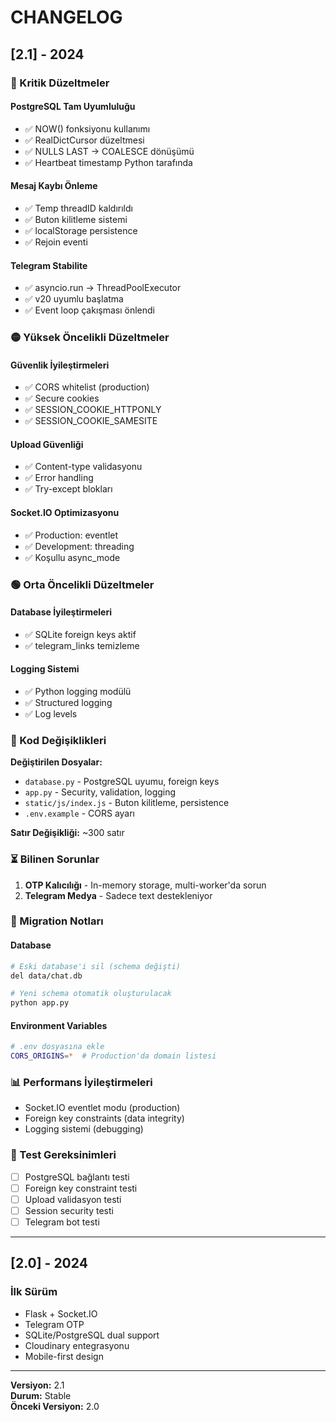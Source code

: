 # CHANGELOG

## [2.1] - 2024

### 🔴 Kritik Düzeltmeler

#### PostgreSQL Tam Uyumluluğu
- ✅ NOW() fonksiyonu kullanımı
- ✅ RealDictCursor düzeltmesi
- ✅ NULLS LAST → COALESCE dönüşümü
- ✅ Heartbeat timestamp Python tarafında

#### Mesaj Kaybı Önleme
- ✅ Temp threadID kaldırıldı
- ✅ Buton kilitleme sistemi
- ✅ localStorage persistence
- ✅ Rejoin eventi

#### Telegram Stabilite
- ✅ asyncio.run → ThreadPoolExecutor
- ✅ v20 uyumlu başlatma
- ✅ Event loop çakışması önlendi

### 🟡 Yüksek Öncelikli Düzeltmeler

#### Güvenlik İyileştirmeleri
- ✅ CORS whitelist (production)
- ✅ Secure cookies
- ✅ SESSION_COOKIE_HTTPONLY
- ✅ SESSION_COOKIE_SAMESITE

#### Upload Güvenliği
- ✅ Content-type validasyonu
- ✅ Error handling
- ✅ Try-except blokları

#### Socket.IO Optimizasyonu
- ✅ Production: eventlet
- ✅ Development: threading
- ✅ Koşullu async_mode

### 🟢 Orta Öncelikli Düzeltmeler

#### Database İyileştirmeleri
- ✅ SQLite foreign keys aktif
- ✅ telegram_links temizleme

#### Logging Sistemi
- ✅ Python logging modülü
- ✅ Structured logging
- ✅ Log levels

### 📝 Kod Değişiklikleri

**Değiştirilen Dosyalar:**
- `database.py` - PostgreSQL uyumu, foreign keys
- `app.py` - Security, validation, logging
- `static/js/index.js` - Buton kilitleme, persistence
- `.env.example` - CORS ayarı

**Satır Değişikliği:** ~300 satır

### ⏳ Bilinen Sorunlar

1. **OTP Kalıcılığı** - In-memory storage, multi-worker'da sorun
2. **Telegram Medya** - Sadece text destekleniyor

### 🔄 Migration Notları

#### Database
```bash
# Eski database'i sil (schema değişti)
del data/chat.db

# Yeni schema otomatik oluşturulacak
python app.py
```

#### Environment Variables
```bash
# .env dosyasına ekle
CORS_ORIGINS=*  # Production'da domain listesi
```

### 📊 Performans İyileştirmeleri

- Socket.IO eventlet modu (production)
- Foreign key constraints (data integrity)
- Logging sistemi (debugging)

### 🧪 Test Gereksinimleri

- [ ] PostgreSQL bağlantı testi
- [ ] Foreign key constraint testi
- [ ] Upload validasyon testi
- [ ] Session security testi
- [ ] Telegram bot testi

---

## [2.0] - 2024

### İlk Sürüm
- Flask + Socket.IO
- Telegram OTP
- SQLite/PostgreSQL dual support
- Cloudinary entegrasyonu
- Mobile-first design

---

**Versiyon:** 2.1  
**Durum:** Stable  
**Önceki Versiyon:** 2.0
